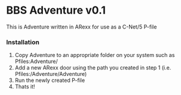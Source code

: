 # BBS Adventure v0.1
This is Adventure written in ARexx for use as a C-Net/5 P-file

### Installation
1. Copy Adventure to an appropriate folder on your system such as Pfiles:Adventure/ 
2. Add a new ARexx door using the path you created in step 1 (i.e. Pfiles:/Adventure/Adventure)
3. Run the newly created P-file
4. Thats it!

